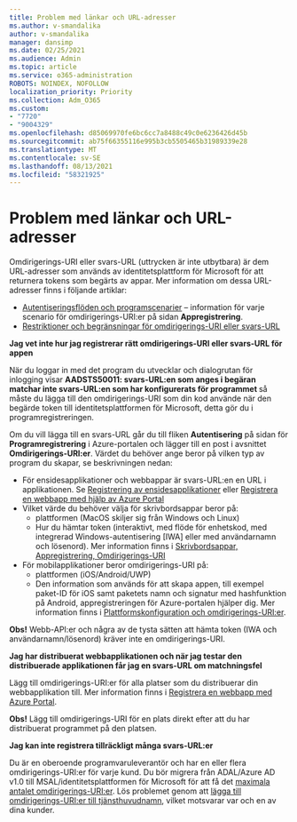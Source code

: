 ```yaml
---
title: Problem med länkar och URL-adresser
ms.author: v-smandalika
author: v-smandalika
manager: dansimp
ms.date: 02/25/2021
ms.audience: Admin
ms.topic: article
ms.service: o365-administration
ROBOTS: NOINDEX, NOFOLLOW
localization_priority: Priority
ms.collection: Adm_O365
ms.custom:
- "7720"
- "9004329"
ms.openlocfilehash: d85069970fe6bc6cc7a8488c49c0e6236426d45b
ms.sourcegitcommit: ab75f66355116e995b3cb5505465b31989339e28
ms.translationtype: MT
ms.contentlocale: sv-SE
ms.lasthandoff: 08/13/2021
ms.locfileid: "58321925"
---
```

# <a name="issues-with-links-and-urls"></a>Problem med länkar och URL-adresser

Omdirigerings-URI eller svars-URL (uttrycken är inte utbytbara) är dem URL-adresser som används av identitetsplattform för Microsoft för att returnera tokens som begärts av appar. Mer information om dessa URL-adresser finns i följande artiklar:

- [Autentiseringsflöden och programscenarier](https://docs.microsoft.com/azure/active-directory/develop/authentication-flows-app-scenarios) – information för varje scenario för omdirigerings-URI:er på sidan **Appregistrering**.
- [Restriktioner och begränsningar för omdirigerings-URI eller svars-URL](https://docs.microsoft.com/azure/active-directory/develop/reply-url)

**Jag vet inte hur jag registrerar rätt omdirigerings-URI eller svars-URL för appen**

När du loggar in med det program du utvecklar och dialogrutan för inlogging visar **AADSTS50011: svars-URL:en som anges i begäran matchar inte svars-URL:en som har konfigurerats för programmet <your app ID>** så måste du lägga till den omdirigerings-URI som din kod använde när den begärde token till identitetsplattformen för Microsoft, detta gör du i programregistreringen.

Om du vill lägga till en svars-URL går du till fliken **Autentisering** på sidan för **Programregistrering** i Azure-portalen och lägger till en post i avsnittet **Omdirigerings-URI:er**. Värdet du behöver ange beror på vilken typ av program du skapar, se beskrivningen nedan:

- För ensidesapplikationer och webbappar är svars-URL:en en URL i applikationen. Se [Registrering av ensidesapplikationer](https://docs.microsoft.com/azure/active-directory/develop/scenario-spa-app-registration#register-a-redirect-uri) eller [Registrera en webbapp med hjälp av Azure Portal](https://docs.microsoft.com/azure/active-directory/develop/scenario-web-app-sign-user-app-registration?tabs=aspnetcore#register-an-app-using-azure-portal)
- Vilket värde du behöver välja för skrivbordsappar beror på:
    - plattformen (MacOS skiljer sig från Windows och Linux)
    - Hur du hämtar token (interaktivt, med flöde för enhetskod, med integrerad Windows-autentisering [IWA] eller med användarnamn och lösenord).
    Mer information finns i [Skrivbordsappar, Appregistrering, Omdirigerings-URI](https://docs.microsoft.com/azure/active-directory/develop/scenario-desktop-app-registration#redirect-uris)
- För mobilapplikationer beror omdirigerings-URI på:
    - plattformen (iOS/Android/UWP)
    - Den information som används för att skapa appen, till exempel paket-ID för iOS samt paketets namn och signatur med hashfunktion på Android, appregistreringen för Azure-portalen hjälper dig. Mer information finns i [Plattformskonfiguration och omdirigerings-URI:er](https://docs.microsoft.com/azure/active-directory/develop/scenario-mobile-app-registration#platform-configuration-and-redirect-uris).

**Obs!** Webb-API:er och några av de tysta sätten att hämta token (IWA och användarnamn/lösenord) kräver inte en omdirigerings-URI.

**Jag har distribuerat webbapplikationen och när jag testar den distribuerade applikationen får jag en svars-URL om matchningsfel**

Lägg till omdirigerings-URI:er för alla platser som du distribuerar din webbapplikation till. Mer information finns i [Registrera en webbapp med Azure Portal](https://docs.microsoft.com/azure/active-directory/develop/scenario-web-app-sign-user-app-registration).

**Obs!** Lägg till omdirigerings-URI för en plats direkt efter att du har distribuerat programmet på den platsen.

**Jag kan inte registrera tillräckligt många svars-URL:er**

Du är en oberoende programvaruleverantör och har en eller flera omdirigerings-URI:er för varje kund. Du bör migrera från ADAL/Azure AD v1.0 till MSAL/identitetsplattformen för Microsoft för att få det [maximala antalet omdirigerings-URI:er](https://docs.microsoft.com/azure/active-directory/develop/reply-url#maximum-number-of-redirect-uris). Lös problemet genom att [lägga till omdirigerings-URI:er till tjänsthuvudnamn](https://docs.microsoft.com/azure/active-directory/develop/reply-url#add-redirect-uris-to-service-principals), vilket motsvarar var och en av dina kunder.
